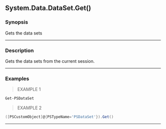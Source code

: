 System.Data.DataSet.Get()
-------------------------

### Synopsis
Gets the data sets

---

### Description

Gets the data sets from the current session.

---

### Examples
> EXAMPLE 1

```PowerShell
Get-PSDataSet
```
> EXAMPLE 2

```PowerShell
([PSCustomObject]@{PSTypeName='PSDataSet'}).Get()
```

---
